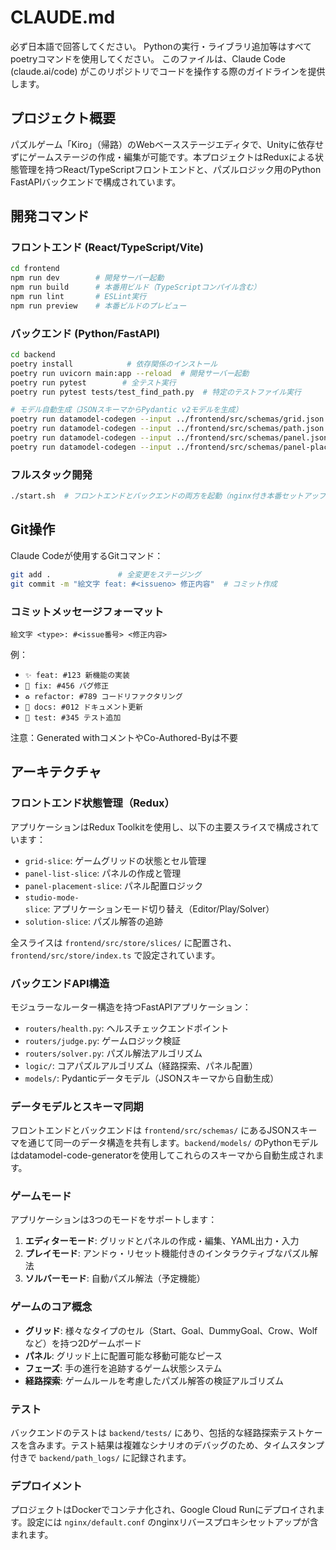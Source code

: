 # CLAUDE.md

必ず日本語で回答してください。
Pythonの実行・ライブラリ追加等はすべてpoetryコマンドを使用してください。
このファイルは、Claude Code (claude.ai/code) がこのリポジトリでコードを操作する際のガイドラインを提供します。

## プロジェクト概要
パズルゲーム「Kiro」（帰路）のWebベースステージエディタで、Unityに依存せずにゲームステージの作成・編集が可能です。本プロジェクトはReduxによる状態管理を持つReact/TypeScriptフロントエンドと、パズルロジック用のPython FastAPIバックエンドで構成されています。

## 開発コマンド

### フロントエンド (React/TypeScript/Vite)
```bash
cd frontend
npm run dev        # 開発サーバー起動
npm run build      # 本番用ビルド（TypeScriptコンパイル含む）
npm run lint       # ESLint実行
npm run preview    # 本番ビルドのプレビュー
```

### バックエンド (Python/FastAPI)
```bash
cd backend
poetry install            # 依存関係のインストール
poetry run uvicorn main:app --reload  # 開発サーバー起動
poetry run pytest        # 全テスト実行
poetry run pytest tests/test_find_path.py  # 特定のテストファイル実行

# モデル自動生成（JSONスキーマからPydantic v2モデルを生成）
poetry run datamodel-codegen --input ../frontend/src/schemas/grid.json --input-file-type jsonschema --output-model-type pydantic_v2.BaseModel --output models/grid.py
poetry run datamodel-codegen --input ../frontend/src/schemas/path.json --input-file-type jsonschema --output-model-type pydantic_v2.BaseModel --output models/path.py
poetry run datamodel-codegen --input ../frontend/src/schemas/panel.json --input-file-type jsonschema --output-model-type pydantic_v2.BaseModel --output models/panel.py
poetry run datamodel-codegen --input ../frontend/src/schemas/panel-placement.json --input-file-type jsonschema --output-model-type pydantic_v2.BaseModel --output models/panel_placement.py
```

### フルスタック開発
```bash
./start.sh  # フロントエンドとバックエンドの両方を起動（nginx付き本番セットアップ）
```

## Git操作

Claude Codeが使用するGitコマンド：

```bash
git add .               # 全変更をステージング  
git commit -m "絵文字 feat: #<issueno> 修正内容"  # コミット作成
```


### コミットメッセージフォーマット
```
絵文字 <type>: #<issue番号> <修正内容>
```

例：
- `✨ feat: #123 新機能の実装`
- `🐛 fix: #456 バグ修正`
- `♻️ refactor: #789 コードリファクタリング`
- `📝 docs: #012 ドキュメント更新`
- `🧪 test: #345 テスト追加`

注意：Generated withコメントやCo-Authored-Byは不要


## アーキテクチャ

### フロントエンド状態管理（Redux）
アプリケーションはRedux Toolkitを使用し、以下の主要スライスで構成されています：
- `grid-slice`: ゲームグリッドの状態とセル管理
- `panel-list-slice`: パネルの作成と管理
- `panel-placement-slice`: パネル配置ロジック
- `studio-mode-slice`: アプリケーションモード切り替え（Editor/Play/Solver）
- `solution-slice`: パズル解答の追跡

全スライスは `frontend/src/store/slices/` に配置され、`frontend/src/store/index.ts` で設定されています。

### バックエンドAPI構造
モジュラーなルーター構造を持つFastAPIアプリケーション：
- `routers/health.py`: ヘルスチェックエンドポイント
- `routers/judge.py`: ゲームロジック検証
- `routers/solver.py`: パズル解法アルゴリズム
- `logic/`: コアパズルアルゴリズム（経路探索、パネル配置）
- `models/`: Pydanticデータモデル（JSONスキーマから自動生成）

### データモデルとスキーマ同期
フロントエンドとバックエンドは `frontend/src/schemas/` にあるJSONスキーマを通じて同一のデータ構造を共有します。`backend/models/` のPythonモデルはdatamodel-code-generatorを使用してこれらのスキーマから自動生成されます。

### ゲームモード
アプリケーションは3つのモードをサポートします：
1. **エディターモード**: グリッドとパネルの作成・編集、YAML出力・入力
2. **プレイモード**: アンドゥ・リセット機能付きのインタラクティブなパズル解法
3. **ソルバーモード**: 自動パズル解法（予定機能）

### ゲームのコア概念
- **グリッド**: 様々なタイプのセル（Start、Goal、DummyGoal、Crow、Wolfなど）を持つ2Dゲームボード
- **パネル**: グリッド上に配置可能な移動可能なピース
- **フェーズ**: 手の進行を追跡するゲーム状態システム
- **経路探索**: ゲームルールを考慮したパズル解答の検証アルゴリズム

### テスト
バックエンドのテストは `backend/tests/` にあり、包括的な経路探索テストケースを含みます。テスト結果は複雑なシナリオのデバッグのため、タイムスタンプ付きで `backend/path_logs/` に記録されます。

### デプロイメント
プロジェクトはDockerでコンテナ化され、Google Cloud Runにデプロイされます。設定には `nginx/default.conf` のnginxリバースプロキシセットアップが含まれます。